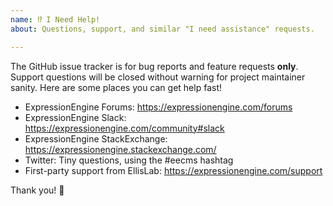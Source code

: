 ```yaml
---
name: ⁉️ I Need Help!
about: Questions, support, and similar "I need assistance" requests.

---
```


The GitHub issue tracker is for bug reports and feature requests **only**. Support questions will be closed without warning for project maintainer sanity. Here are some places you can get help fast!

- ExpressionEngine Forums: https://expressionengine.com/forums
- ExpressionEngine Slack: https://expressionengine.com/community#slack
- ExpressionEngine StackExchange: https://expressionengine.stackexchange.com/
- Twitter: Tiny questions, using the #eecms hashtag
- First-party support from EllisLab: https://expressionengine.com/support

Thank you! 🙏